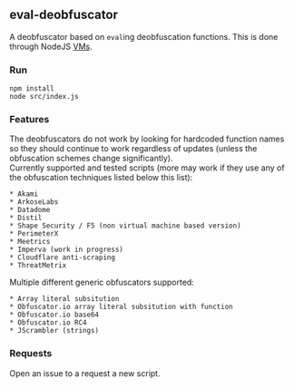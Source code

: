 ## eval-deobfuscator
A deobfuscator based on ```eval```ing deobfuscation functions.   This is done through NodeJS [VMs](https://nodejs.org/api/vm.html).

### Run

    npm install
    node src/index.js

### Features
The deobfuscators do not work by looking for hardcoded function names so they should continue to work regardless of updates (unless the obfuscation schemes change significantly).  
Currently supported and tested scripts (more may work if they use any of the obfuscation techniques listed below this list):

    * Akami
    * ArkoseLabs
    * Datadome
    * Distil
    * Shape Security / F5 (non virtual machine based version)
    * PerimeterX
    * Meetrics
    * Imperva (work in progress)
    * Cloudflare anti-scraping
    * ThreatMetrix

Multiple different generic obfuscators supported:
    
    * Array literal subsitution
    * Obfuscator.io array literal subsitution with function
    * Obfuscator.io base64
    * Obfuscator.io RC4
    * JScrambler (strings)

### Requests
Open an issue to a request a new script.
